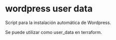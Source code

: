 # wordpress user data


Script para la instalación automática de Wordpress.

Se puede utilizar como user_data en terraform.
